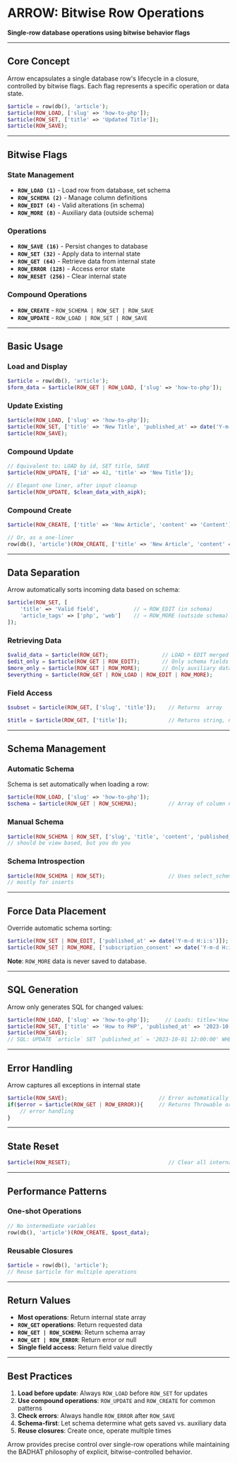 # ARROW: Bitwise Row Operations

**Single-row database operations using bitwise behavior flags**

---

## Core Concept

Arrow encapsulates a single database row's lifecycle in a closure, controlled by bitwise flags. Each flag represents a specific operation or data state.

```php
$article = row(db(), 'article');
$article(ROW_LOAD, ['slug' => 'how-to-php']);
$article(ROW_SET, ['title' => 'Updated Title']);
$article(ROW_SAVE);
```

---

## Bitwise Flags

### State Management
* **`ROW_LOAD (1)`** - Load row from database, set schema
* **`ROW_SCHEMA (2)`** - Manage column definitions
* **`ROW_EDIT (4)`** - Valid alterations (in schema)
* **`ROW_MORE (8)`** - Auxiliary data (outside schema)

### Operations
* **`ROW_SAVE (16)`** - Persist changes to database
* **`ROW_SET (32)`** - Apply data to internal state
* **`ROW_GET (64)`** - Retrieve data from internal state
* **`ROW_ERROR (128)`** - Access error state
* **`ROW_RESET (256)`** - Clear internal state

### Compound Operations
* **`ROW_CREATE`** - `ROW_SCHEMA | ROW_SET | ROW_SAVE`
* **`ROW_UPDATE`** - `ROW_LOAD | ROW_SET | ROW_SAVE`

---

## Basic Usage

### Load and Display
```php
$article = row(db(), 'article');
$form_data = $article(ROW_GET | ROW_LOAD, ['slug' => 'how-to-php']);
```

### Update Existing
```php
$article(ROW_LOAD, ['slug' => 'how-to-php']);
$article(ROW_SET, ['title' => 'New Title', 'published_at' => date('Y-m-d H:i:s')]);
$article(ROW_SAVE);
```

### Compound Update
```php
// Equivalent to: LOAD by id, SET title, SAVE
$article(ROW_UPDATE, ['id' => 42, 'title' => 'New Title']);

// Elegant one liner, after input cleanup
$article(ROW_UPDATE, $clean_data_with_aipk);
```

### Compound Create
```php
$article(ROW_CREATE, ['title' => 'New Article', 'content' => 'Content']);

// Or, as a one-liner 
row(db(), 'article')(ROW_CREATE, ['title' => 'New Article', 'content' => 'Content']);
```

---

## Data Separation

Arrow automatically sorts incoming data based on schema:

```php
$article(ROW_SET, [
    'title' => 'Valid field',           // → ROW_EDIT (in schema)
    'article_tags' => ['php', 'web']    // → ROW_MORE (outside schema)
]);
```

### Retrieving Data
```php
$valid_data = $article(ROW_GET);                 // LOAD + EDIT merged
$edit_only = $article(ROW_GET | ROW_EDIT);       // Only schema fields
$more_only = $article(ROW_GET | ROW_MORE);       // Only auxiliary data
$everything = $article(ROW_GET | ROW_LOAD | ROW_EDIT | ROW_MORE);
```

### Field Access
```php
$subset = $article(ROW_GET, ['slug', 'title']);    // Returns  array

$title = $article(ROW_GET, ['title']);             // Returns string, not array
```

---

## Schema Management

### Automatic Schema
Schema is set automatically when loading a row:
```php
$article(ROW_LOAD, ['slug' => 'how-to-php']);
$schema = $article(ROW_GET | ROW_SCHEMA);          // Array of column names
```

### Manual Schema
```php
$article(ROW_SCHEMA | ROW_SET, ['slug', 'title', 'content', 'published_at']);
// should be view based, but you do you
```

### Schema Introspection
```php
$article(ROW_SCHEMA | ROW_SET);                    // Uses select_schema() function
// mostly for inserts
```

---

## Force Data Placement

Override automatic schema sorting:

```php
$article(ROW_SET | ROW_EDIT, ['published_at' => date('Y-m-d H:i:s')]);  // Force to EDIT
$article(ROW_SET | ROW_MORE, ['subscription_consent' => date('Y-m-d H:i:s')]);  // Force to MORE
```

**Note**: `ROW_MORE` data is never saved to database.

---

## SQL Generation

Arrow only generates SQL for changed values:

```php
$article(ROW_LOAD, ['slug' => 'how-to-php']);     // Loads: title='How to PHP', published_at=NULL
$article(ROW_SET, ['title' => 'How to PHP', 'published_at' => '2023-10-01 12:00:00']); 
$article(ROW_SAVE);
// SQL: UPDATE `article` SET `published_at` = '2023-10-01 12:00:00' WHERE `slug` = 'how-to-php';
```

---

## Error Handling
Arrow captures all exceptions in internal state
```php
$article(ROW_SAVE);                             // Error automatically captured in internal state
if($error = $article(ROW_GET | ROW_ERROR)){     // Returns Throwable or null
    // error handling
}
```

---

## State Reset

```php
$article(ROW_RESET);                               // Clear all internal state except table/pk
```

---

## Performance Patterns

### One-shot Operations
```php
// No intermediate variables
row(db(), 'article')(ROW_CREATE, $post_data);
```

### Reusable Closures
```php
$article = row(db(), 'article');
// Reuse $article for multiple operations
```

---

## Return Values

* **Most operations**: Return internal state array
* **`ROW_GET` operations**: Return requested data
* **`ROW_GET | ROW_SCHEMA`**: Return schema array
* **`ROW_GET | ROW_ERROR`**: Return error or null
* **Single field access**: Return field value directly

---

## Best Practices

1. **Load before update**: Always `ROW_LOAD` before `ROW_SET` for updates
2. **Use compound operations**: `ROW_UPDATE` and `ROW_CREATE` for common patterns
3. **Check errors**: Always handle `ROW_ERROR` after `ROW_SAVE`
4. **Schema-first**: Let schema determine what gets saved vs. auxiliary data
5. **Reuse closures**: Create once, operate multiple times

Arrow provides precise control over single-row operations while maintaining the BADHAT philosophy of explicit, bitwise-controlled behavior.
